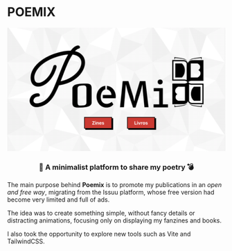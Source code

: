 # POEMIX

![Poemix logo](poemix.png)

<center><h3>🖤 A minimalist platform to share my poetry 💣</h3></center>

The main purpose behind **Poemix** is to promote my publications in an *open and free way*, migrating from the Issuu platform, whose free version had become very limited and full of ads.

The idea was to create something simple, without fancy details or distracting animations, focusing only on displaying my fanzines and books.

I also took the opportunity to explore new tools such as Vite and TailwindCSS.

